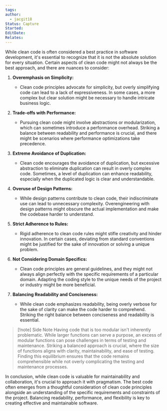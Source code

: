 ```yaml
---
tags: 
author:
  - jacgit18
Status: Capture
Started: 
EditDate: 
Relates:
---
```

While clean code is often considered a best practice in software development, it's essential to recognize that it is not the absolute solution for every situation. Certain aspects of clean code might not always be the best approach, and there are nuances to consider:

1. **Overemphasis on Simplicity:**
   - Clean code principles advocate for simplicity, but overly simplifying code can lead to a lack of expressiveness. In some cases, a more complex but clear solution might be necessary to handle intricate business logic.

2. **Trade-offs with Performance:**
   - Pursuing clean code might involve abstractions or modularization, which can sometimes introduce a performance overhead. Striking a balance between readability and performance is crucial, and there might be scenarios where performance optimizations take precedence.

3. **Extreme Avoidance of Duplication:**
   - Clean code encourages the avoidance of duplication, but excessive abstraction to eliminate duplication can result in overly complex code. Sometimes, a level of duplication can enhance readability, especially when the duplicated logic is clear and understandable.

4. **Overuse of Design Patterns:**
   - While design patterns contribute to clean code, their indiscriminate use can lead to unnecessary complexity. Overengineering with design patterns might obscure the actual implementation and make the codebase harder to understand.

5. **Strict Adherence to Rules:**
   - Rigid adherence to clean code rules might stifle creativity and hinder innovation. In certain cases, deviating from standard conventions might be justified for the sake of innovation or solving a unique problem.

6. **Not Considering Domain Specifics:**
   - Clean code principles are general guidelines, and they might not always align perfectly with the specific requirements of a particular domain. Adapting the coding style to the unique needs of the project or industry might be more beneficial.

7. **Balancing Readability and Conciseness:**
   - While clean code emphasizes readability, being overly verbose for the sake of clarity can make the code harder to comprehend. Striking the right balance between conciseness and readability is essential.

>[!note] Side Note
>Having code that is too modular isn't inherently problematic. While larger functions can serve a purpose, an excess of modular functions can pose challenges in terms of testing and maintenance. Striking a balanced approach is crucial, where the size of functions aligns with clarity, maintainability, and ease of testing. Finding this equilibrium ensures that the code remains comprehensible while not overly complicating the testing and maintenance processes.

In conclusion, while clean code is valuable for maintainability and collaboration, it's crucial to approach it with pragmatism. The best code often emerges from a thoughtful consideration of clean code principles alongside an understanding of the specific requirements and constraints of the project. Balancing readability, performance, and flexibility is key to creating effective and maintainable software.
